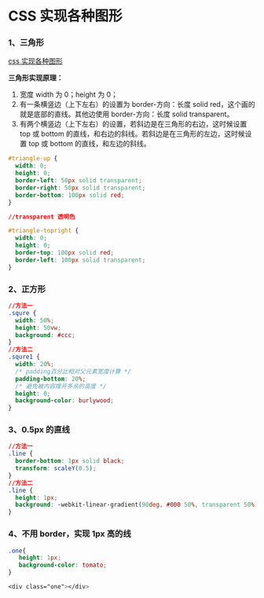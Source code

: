 # CSS 实现各种图形

### 1、三角形

[css 实现各种图形](https://www.webhek.com/post/40-css-shapes.html)

**三角形实现原理：**

1. 宽度 width 为 0；height 为 0；
2. 有一条横竖边（上下左右）的设置为 border-方向：长度 solid red，这个画的就是底部的直线。其他边使用 border-方向：长度 solid transparent。
3. 有两个横竖边（上下左右）的设置，若斜边是在三角形的右边，这时候设置 top 或 bottom 的直线，和右边的斜线。若斜边是在三角形的左边，这时候设置 top 或 bottom 的直线，和左边的斜线。

```css
#triangle-up {
  width: 0;
  height: 0;
  border-left: 50px solid transparent;
  border-right: 50px solid transparent;
  border-bottom: 100px solid red;
}

//transparent 透明色

#triangle-topright {
  width: 0;
  height: 0;
  border-top: 100px solid red;
  border-left: 100px solid transparent;
}
```

### 2、正方形

```css
//方法一
.squre {
  width: 50%;
  height: 50vw;
  background: #ccc;
}
//方法二
.squre1 {
  width: 20%;
  /* padding百分比相对父元素宽度计算 */
  padding-bottom: 20%;
  /* 避免被内容撑开多余的高度 */
  height: 0;
  background-color: burlywood;
}
```

### 3、0.5px 的直线

```css
//方法一
.line {
  border-bottom: 1px solid black;
  transform: scaleY(0.5);
}
//方法二
.line {
  height: 1px;
  background: -webkit-linear-gradient(90deg, #000 50%, transparent 50%);
}
```

### 4、不用 border，实现 1px 高的线

```css
.one{
   height: 1px;
   background-color: tomato;
}

<div class="one"></div>
```


